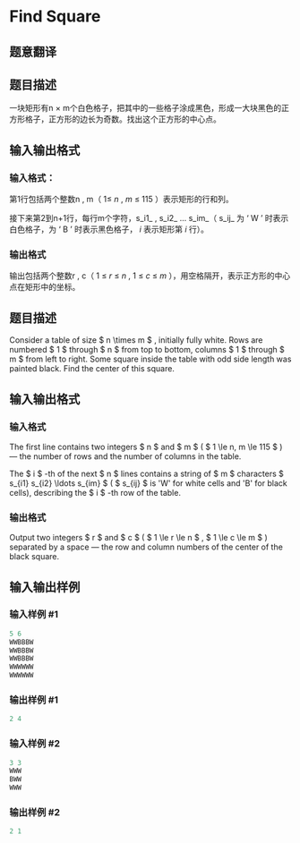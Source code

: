 # Find Square

## 题意翻译

## 题目描述

一块矩形有n × m个白色格子，把其中的一些格子涂成黑色，形成一大块黑色的正方形格子，正方形的边长为奇数。找出这个正方形的中心点。

## 输入输出格式

### 输入格式：

第1行包括两个整数n , m（ 1≤ _n_ , _m_ ≤ 115 ）表示矩形的行和列。

接下来第2到n+1行，每行m个字符，s_i1_ , s_i2_ ... s_im_（ s_ij_ 为 ‘ W ’ 时表示白色格子，为 ‘ B ’ 时表示黑色格子， _i_ 表示矩形第 _i_ 行）。

### 输出格式

输出包括两个整数r , c（ 1 ≤ _r_ ≤ _n_ , 1 ≤ _c_ ≤ _m_ ），用空格隔开，表示正方形的中心点在矩形中的坐标。

## 题目描述

Consider a table of size $ n \times m $ , initially fully white. Rows are numbered $ 1 $ through $ n $ from top to bottom, columns $ 1 $ through $ m $ from left to right. Some square inside the table with odd side length was painted black. Find the center of this square.

## 输入输出格式

### 输入格式

The first line contains two integers $ n $ and $ m $ ( $ 1 \le n, m \le 115 $ ) — the number of rows and the number of columns in the table.

The $ i $ -th of the next $ n $ lines contains a string of $ m $ characters $ s_{i1} s_{i2} \ldots s_{im} $ ( $ s_{ij} $ is 'W' for white cells and 'B' for black cells), describing the $ i $ -th row of the table.

### 输出格式

Output two integers $ r $ and $ c $ ( $ 1 \le r \le n $ , $ 1 \le c \le m $ ) separated by a space — the row and column numbers of the center of the black square.

## 输入输出样例

### 输入样例 #1

```cpp
5 6
WWBBBW
WWBBBW
WWBBBW
WWWWWW
WWWWWW

```
### 输出样例 #1

```cpp
2 4

```
### 输入样例 #2

```cpp
3 3
WWW
BWW
WWW

```
### 输出样例 #2

```cpp
2 1

```
